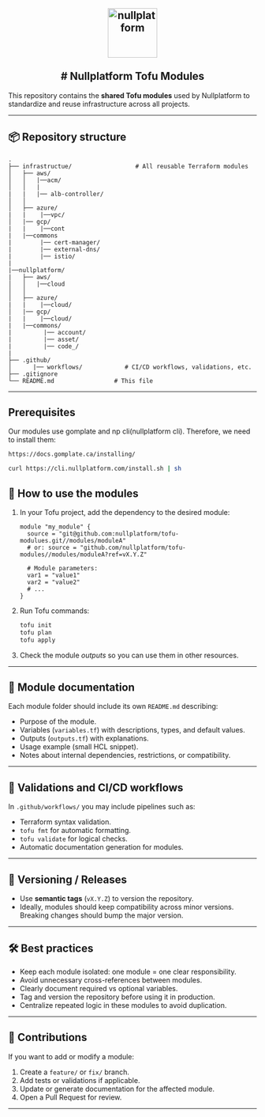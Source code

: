 <h2 align="center">
    <a href="https://httpie.io" target="blank_">
        <img height="100" alt="nullplatform" src="https://nullplatform.com/favicon/android-chrome-192x192.png" />
    </a>
    <br>
    <br>
    # Nullplatform Tofu Modules
    <br>
</h2>



This repository contains the **shared Tofu modules** used by Nullplatform to standardize and reuse infrastructure across all projects.

---

## 📦 Repository structure

```
.
├── infrastructue/                  # All reusable Terraform modules
│   ├── aws/
│   │   |──acm/
│   │   |
|   |   |── alb-controller/
│   │
│   ├── azure/
|   |    |──vpc/
│   |── gcp/
|   |    |──cont
|   |──commons
|        |── cert-manager/
|        |── external-dns/
|        |── istio/
|
|──nullplatform/
|   ├── aws/
│   │   |──cloud
│   │
│   ├── azure/
|   |    |──cloud/
│   |── gcp/
|   |    |──cloud/
|   |──commons/
|         |── account/
|         |── asset/
|         |── code_/
|
├── .github/
│      |── workflows/            # CI/CD workflows, validations, etc.
├── .gitignore
└── README.md                 # This file
```

---
## Prerequisites

Our modules use gomplate and np cli(nullplatform cli). Therefore, we need to install them:


```bash
https://docs.gomplate.ca/installing/

```

```bash
curl https://cli.nullplatform.com/install.sh | sh

```

## 🚀 How to use the modules

1. In your Tofu project, add the dependency to the desired module:

   ```hcl
   module "my_module" {
     source = "git@github.com:nullplatform/tofu-modulues.git//modules/moduleA"
     # or: source = "github.com/nullplatform/tofu-modules//modules/moduleA?ref=vX.Y.Z"

     # Module parameters:
     var1 = "value1"
     var2 = "value2"
     # ...
   }
   ```

2. Run Tofu commands:

   ```bash
   tofu init
   tofu plan
   tofu apply
   ```

3. Check the module *outputs* so you can use them in other resources.

---

## 📄 Module documentation

Each module folder  should include its own `README.md` describing:

- Purpose of the module.
- Variables (`variables.tf`) with descriptions, types, and default values.
- Outputs (`outputs.tf`) with explanations.
- Usage example (small HCL snippet).
- Notes about internal dependencies, restrictions, or compatibility.


---

## 🧪 Validations and CI/CD workflows

In `.github/workflows/` you may include pipelines such as:

- Terraform syntax validation.
- `tofu fmt` for automatic formatting.
- `tofu validate` for logical checks.
- Automatic documentation generation for modules.

---

## 📌 Versioning / Releases

- Use **semantic tags** (`vX.Y.Z`) to version the repository.
- Ideally, modules should keep compatibility across minor versions. Breaking changes should bump the major version.


---

## 🛠️ Best practices

- Keep each module isolated: one module = one clear responsibility.
- Avoid unnecessary cross-references between modules.
- Clearly document required vs optional variables.
- Tag and version the repository before using it in production.
- Centralize repeated logic in these modules to avoid duplication.

---

## 👥 Contributions

If you want to add or modify a module:

1. Create a `feature/` or `fix/` branch.
2. Add tests or validations if applicable.
3. Update or generate documentation for the affected module.
4. Open a Pull Request for review.

---




